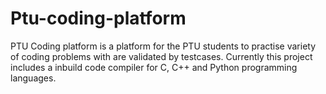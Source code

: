 # Ptu-coding-platform
PTU Coding platform is a platform for the PTU students to practise variety of coding problems with are validated by testcases.
Currently this project includes a inbuild code compiler for C, C++ and Python programming languages.
